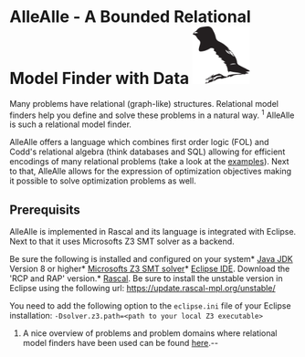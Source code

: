 AlleAlle - A Bounded Relational Model Finder with Data <img src="https://github.com/cwi-swat/allealle/blob/master/allealle_logo.svg" alt="AlleAlle Logo" width="100px"/>
========================================================================================================================================================================

Many problems have relational (graph-like) structures. Relational model finders help you define and solve these problems in a natural way. <sup>1</sup> AlleAlle is such a relational model finder.

AlleAlle offers a language which combines first order logic (FOL) and Codd's relational algebra (think databases and SQL) allowing for efficient encodings of many relational problems (take a look at the [examples](https://github.com/cwi-swat/allealle/tree/master/examples)). Next to that, AlleAlle allows for the expression of optimization objectives making it possible to solve optimization problems as well.

Prerequisits
------------

AlleAlle is implemented in Rascal and its language is integrated with Eclipse. Next to that it uses Microsofts Z3 SMT solver as a backend.

Be sure the following is installed and configured on your system* [Java JDK](http://www.oracle.com/technetwork/java/javase/downloads/index.html) Version 8 or higher* [Microsofts Z3 SMT solver](https://github.com/Z3Prover/z3)* [Eclipse IDE](http://www.eclipse.org/). Download the 'RCP and RAP' version.* [Rascal](https://www.rascal-mpl.org). Be sure to install the unstable version in Eclipse using the following url: https://update.rascal-mpl.org/unstable/

You need to add the following option to the `eclipse.ini` file of your Eclipse installation: `-Dsolver.z3.path=<path to your local Z3 executable>`

1) A nice overview of problems and problem domains where relational model finders have been used can be found [here](http://alloytools.org/citations/case-studies.html).--
